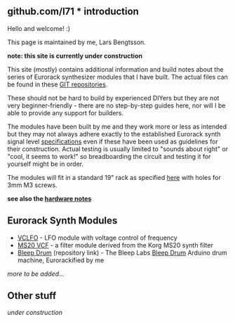 ## github.com/l71 * introduction

Hello and welcome! :)

This page is maintained by me, Lars Bengtsson. 

**note: this site is currently under construction**

This site (mostly) contains additional information and build notes about the series of Eurorack synthesizer modules that I have built. The actual files can be found in these [GIT repositories](https://github.com/L71?tab=repositories).  

These should not be hard to build by experienced DIYers but they are not very beginner-friendly - there are no step-by-step guides here, nor will I be able to provide any support for builders. 

The modules have been built by me and they work more or less as intended but they may not always adhere exactly to the established Eurorack synth signal level [specifications](http://www.doepfer.de/a100_man/a100t_e.htm) even if these have been used as guidelines for their construction.
Actual testing is usually limited to "sounds about right" or "cool, it seems to work!" so breadboarding the circuit and testing it for yourself might be in order.  

The modules will fit in a standard 19" rack as specified [here](http://www.doepfer.de/a100_man/a100m_e.htm) with holes for 3mm M3 screws. 

**see also the [hardware notes](hardware_notes.html)** 

## Eurorack Synth Modules

- [VCLFO](vclfo.html) - LFO module with voltage control of frequency 
- [MS20 VCF](ms20vcf.html) - a filter module derived from the Korg MS20 synth filter 
- [Bleep Drum](https://github.com/L71/BleepDrum-Eurorack) (repository link) - The Bleep Labs [Bleep Drum](http://bleeplabs.com/product/bleep-drum-midi/) Arduino drum machine, Eurorackified by me

_more to be added..._

## Other stuff

_under construction_ 

